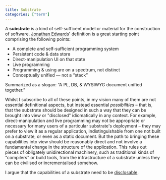 ```yaml
---
title: Substrate
categories: ["term"]
---
```


A **substrate** is a kind of self-sufficent model or material for the construction of software. 
[Jonathan Edwards](https://alarmingdevelopment.org/)' definition is a great starting point comprising the following points:

* A complete and self-sufficient programming system
* Persistent code & data store
* Direct-manipulation UI on that state
* Live programming
* Programming & using are on a spectrum, not distinct
* Conceptually unified — not a “stack” 

Summarized as a slogan: “A PL, DB, & WYSIWYG document unified together.”

Whilst I subscribe to all of these points, in my vision many of them are not essential definitional aspects, but
instead essential *possibilities* &ndash; that is, that the substrate should be designed in such a way that they can be
brought into view or "disclosed" idiomatically in any context. For example, direct-manipulation and live programming
may not be appropriate or necessary for many users of a particular substrate's deployment &ndash; they may prefer to view
it as a regular application, indistinguishable from one not built on a substrate, or even as a static document.
But the path to bringing
these capabilities into view should be reasonably direct and not involve a fundamental change in the structure of
the application. This rules out pieces of obligately unidirectional machinery, such as traditional kinds of "compilers"
or build tools, from the infrastructure of a substrate unless they can be civilised or incrementalised somehow.

I argue that the capabilities of a substrate need to be [disclosable](/term/disclosable-computing).
